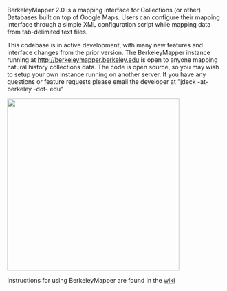 BerkeleyMapper 2.0 is a mapping interface for Collections (or other) Databases built on top of Google Maps.  Users can configure their mapping interface through a simple XML configuration script while mapping data from tab-delimited text files.

This codebase is in active development, with many new features and interface changes from the prior version.  The BerkeleyMapper instance running at http://berkeleymapper.berkeley.edu is open to anyone mapping natural history collections data.  The code is open source, so you may wish to setup your own instance running on another server. If you have any questions or feature requests please email the developer at "jdeck -at- berkeley -dot- edu"

<img src='http://berkeleymapper.googlecode.com/files/mapping.jpg' width='400'>

Instructions for using BerkeleyMapper are found in the <a href='https://github.com/jdeck88/berkeleymapper/wiki'>wiki</a>


